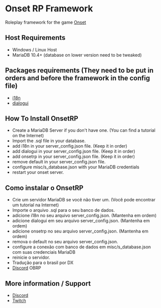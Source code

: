 # Onset RP Framework
Roleplay framework for the game [Onset](https://store.steampowered.com/app/1105810/Onset/)
 
## Host Requirements
- Windows / Linux Host
- MariaDB 10.4+ (database on lower version need to be tweaked)

## Packages requirements (They need to be put in orders and before the framework in the config file)
- [i18n](https://github.com/OnfireNetwork/i18n)
- [dialogui](https://github.com/OnfireNetwork/dialogui)

## How To Install OnsetRP

- Create a MariaDB Server if you don't have one. (You can find a tutorial on the Internet)
- Import the .sql file in your database.
- add i18n in your server_config.json file. (Keep it in order)
- add dialogui in your server_config.json file. (Keep it in order)
- add onsetrp in your server_config.json file. (Keep it in order)
- remove default in your server_config.json file.
- configure misc/s_database.json with your MariaDB credentials
- restart your onset server.

## Como instalar o OnsetRP

- Crie um servidor MariaDB se você não tiver um. (Você pode encontrar um tutorial na Internet)
- Importe o arquivo .sql para o seu banco de dados.
- adicione i18n no seu arquivo server_config.json. (Mantenha em ordem)
- adicione dialogui em seu arquivo server_config.json. (Mantenha em ordem)
- adicione onsetrp no seu arquivo server_config.json. (Mantenha em ordem)
- remova o default no seu arquivo server_config.json.
- configure a conexão com banco de dados em misc/s_database.json com suas credenciais MariaDB
- reinicie o servidor.
- Tradução para o brasil por DX
- [Discord](https://discord.gg/nPzm365) OBRP

## More information / Support
- [Discord](https://discord.gg/ejRhqMF)
- [Twitch](https://twitch.tv/frederiic2ec)

